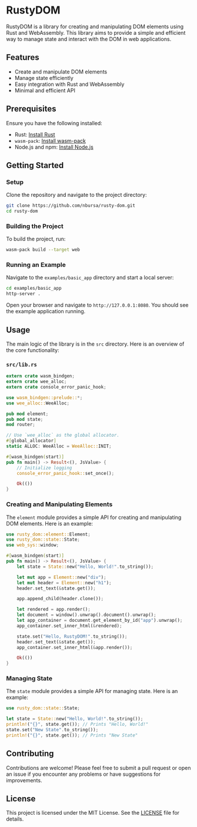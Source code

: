 # RustyDOM

RustyDOM is a library for creating and manipulating DOM elements using Rust and WebAssembly. This library aims to provide a simple and efficient way to manage state and interact with the DOM in web applications.

## Features

- Create and manipulate DOM elements
- Manage state efficiently
- Easy integration with Rust and WebAssembly
- Minimal and efficient API

## Prerequisites

Ensure you have the following installed:

- Rust: [Install Rust](https://www.rust-lang.org/tools/install)
- `wasm-pack`: [Install wasm-pack](https://rustwasm.github.io/wasm-pack/installer/)
- Node.js and npm: [Install Node.js](https://nodejs.org/)

## Getting Started

### Setup

Clone the repository and navigate to the project directory:

```sh
git clone https://github.com/nbursa/rusty-dom.git
cd rusty-dom
```

### Building the Project

To build the project, run:

```sh
wasm-pack build --target web
```

### Running an Example

Navigate to the `examples/basic_app` directory and start a local server:

```sh
cd examples/basic_app
http-server .
```

Open your browser and navigate to `http://127.0.0.1:8080`. You should see the example application running.

## Usage

The main logic of the library is in the `src` directory. Here is an overview of the core functionality:

### `src/lib.rs`

```rust
extern crate wasm_bindgen;
extern crate wee_alloc;
extern crate console_error_panic_hook;

use wasm_bindgen::prelude::*;
use wee_alloc::WeeAlloc;

pub mod element;
pub mod state;
mod router;

// Use `wee_alloc` as the global allocator.
#[global_allocator]
static ALLOC: WeeAlloc = WeeAlloc::INIT;

#[wasm_bindgen(start)]
pub fn main() -> Result<(), JsValue> {
    // Initialize logging
    console_error_panic_hook::set_once();

    Ok(())
}
```

### Creating and Manipulating Elements

The `element` module provides a simple API for creating and manipulating DOM elements. Here is an example:

```rust
use rusty_dom::element::Element;
use rusty_dom::state::State;
use web_sys::window;

#[wasm_bindgen(start)]
pub fn main() -> Result<(), JsValue> {
    let state = State::new("Hello, World!".to_string());

    let mut app = Element::new("div");
    let mut header = Element::new("h1");
    header.set_text(&state.get());

    app.append_child(header.clone());

    let rendered = app.render();
    let document = window().unwrap().document().unwrap();
    let app_container = document.get_element_by_id("app").unwrap();
    app_container.set_inner_html(&rendered);

    state.set("Hello, RustyDOM!".to_string());
    header.set_text(&state.get());
    app_container.set_inner_html(&app.render());

    Ok(())
}
```

### Managing State

The `state` module provides a simple API for managing state. Here is an example:

```rust
use rusty_dom::state::State;

let state = State::new("Hello, World!".to_string());
println!("{}", state.get()); // Prints "Hello, World!"
state.set("New State".to_string());
println!("{}", state.get()); // Prints "New State"
```

## Contributing

Contributions are welcome! Please feel free to submit a pull request or open an issue if you encounter any problems or have suggestions for improvements.

## License

This project is licensed under the MIT License. See the [LICENSE](LICENSE) file for details.


